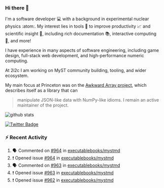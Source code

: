 ### Hi there 👋 

I'm a software developer 💻 with a background in experimental nuclear physics :atom:. My interest lies in tools :wrench: to improve productivity :chart_with_upwards_trend: and scientific insight :telescope:, including rich documentation 📚, interactive computing 🧮, and more! 

I have experience in many aspects of software engineering, including game design, full-stack web development, and high-performance numeric computing. 

At 2i2c I am working on MyST community building, tooling, and wider ecosystem. 

My main focus at Princeton was on the [Awkward Array project](awkward-array.org/), which describes itself as a library that can 
> manipulate JSON-like data with NumPy-like idioms. I remain an active maintainer of the project. 

![github stats](https://github-readme-stats.vercel.app/api?username=agoose77&show_icons=true&hide_rank=true&hide_title=true&bg_color=30,e76445,904e95&text_color=efe3ec&icon_color=efe3ec)
<!--
**agoose77/agoose77** is a ✨ _special_ ✨ repository because its `README.md` (this file) appears on your GitHub profile.

Here are some ideas to get you started:

- 🔭 I’m currently working on ...
- 🌱 I’m currently learning ...
- 👯 I’m looking to collaborate on ...
- 🤔 I’m looking for help with ...
- 💬 Ask me about ...
- 📫 How to reach me: ...
- 😄 Pronouns: ...
- ⚡ Fun fact: ...
-->

[![Twitter Badge](https://img.shields.io/twitter/follow/agoose77?style=flat-square&logo=Twitter&logoColor=white&color=cornflowerblue)](https://twitter.com/agoose77)

### :zap: Recent Activity

<!--START_SECTION:activity-->
1. 🗣 Commented on [#964](https://github.com/executablebooks/mystmd/issues/964#issuecomment-1984162926) in [executablebooks/mystmd](https://github.com/executablebooks/mystmd)
2. ❗ Opened issue [#964](https://github.com/executablebooks/mystmd/issues/964) in [executablebooks/mystmd](https://github.com/executablebooks/mystmd)
3. 🗣 Commented on [#963](https://github.com/executablebooks/mystmd/issues/963#issuecomment-1984158472) in [executablebooks/mystmd](https://github.com/executablebooks/mystmd)
4. ❗ Opened issue [#963](https://github.com/executablebooks/mystmd/issues/963) in [executablebooks/mystmd](https://github.com/executablebooks/mystmd)
5. ❗ Opened issue [#962](https://github.com/executablebooks/mystmd/issues/962) in [executablebooks/mystmd](https://github.com/executablebooks/mystmd)
<!--END_SECTION:activity-->
